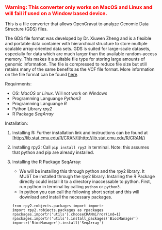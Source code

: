 ### <span style="color: red;">Warning: This converter only works on MacOS and Linux and will fail if used on a Window based device.</span>

This is a file converter that allows OpenCravat to analyze Genomic Data Structure (GDS) files. 

The GDS file format was developed by Dr. Xiuwen Zheng and is a flexible and portable data container with hierarchical structure to store multiple scalable array-oriented data sets.
GDS is suited for large-scale datasets, especially for data which are much larger than the available random-access memory. This makes it a suitable file type for storing large 
amounts of genomic information. The file is compressed to reduce file size but still retains many of the same benefits as the VCF file format. More information on the file format can be found [here](https://bioconductor.org/packages/release/bioc/vignettes/SeqArray/inst/doc/SeqArrayTutorial.html).

Requirments: 
- OS: *MacOS* or *Linux*. Will not work on Windows
- Programming Languange *Python3*
- Programming Languange *R*
- Python Library *rpy2*
- R Package *SeqArray*

Installation:
 1. Installing R: Further installation link and instructions can be found at [http://lib.stat.cmu.edu/R/CRAN/](http://lib.stat.cmu.edu/R/CRAN/)
 2. Installing rpy2: Call `pip install rpy2` in terminal. Note: this assumes that python and pip are already installed.
 3. Installing the R Package SeqArray:
    - We will be installing this through python and the rpy2 library. It MUST be installed through the rpy2 library. Installing the R Package directly could install it to a directory inaccessable to python. First, run python in terminal by calling `python` or `python3`.
    - In python you can call the following short script and this will download and install the necessary packages.
    
    ```
    from rpy2.robjects.packages import importr
    import rpy2.robjects.packages as rpackages
    rpackages.importr('utils').chooseCRANmirror(ind=1)
    rpackages.importr('utils').install_packages('BiocManager')
    importr('BiocManager').install('SeqArray')
    ```
